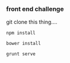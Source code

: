### front end challenge

git clone this thing....

````
npm install

bower install

grunt serve
````

